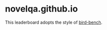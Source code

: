 # novelqa.github.io
 

This leaderboard adopts the style of [bird-bench](https://github.com/bird-bench/bird-bench.github.io).